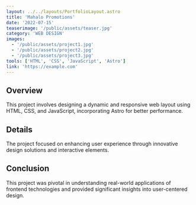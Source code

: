 ```yaml
---
layout: ../../layouts/PortfolioLayout.astro
title: 'Mahalo Promotions'
date: '2022-07-15'
teaserimage: '/public/assets/teaser.jpg'
category: 'WEB DESIGN'
images:
  - '/public/assets/project1.jpg'
  - '/public/assets/project2.jpg'
  - '/public/assets/project3.jpg'
tools: ['HTML', 'CSS', 'JavaScript', 'Astro']
link: 'https://example.com'
---
```

## Overview
This project involves designing a dynamic and responsive web layout using HTML, CSS, and JavaScript, incorporating Astro for better performance.

## Details
The project focused on enhancing user experience through innovative design solutions and interactive elements.

## Conclusion
This project was pivotal in understanding real-world applications of frontend technologies and provided significant insights into user-centered design.
